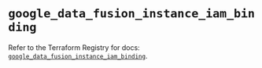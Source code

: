 # `google_data_fusion_instance_iam_binding`

Refer to the Terraform Registry for docs: [`google_data_fusion_instance_iam_binding`](https://registry.terraform.io/providers/hashicorp/google/6.49.3/docs/resources/data_fusion_instance_iam_binding).
